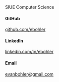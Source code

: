 SIUE Computer Science

#### GitHub
[ github.com/ebohler](https://github.com/ebohler)


#### LinkedIn
[linkedin.com/in/ebohler](https://www.linkedin.com/in/ebohler/)


#### Email
evanbohler@gmail.com